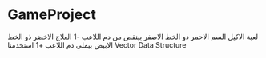 # GameProject
لعبة الاكيل
السم الاحمر ذو الخط الاصفر بينقص من دم اللاعب -1 
العلاج الاخضر ذو الخط الابيض بيملى دم اللاعب +1
استخدمنا Vector Data Structure
